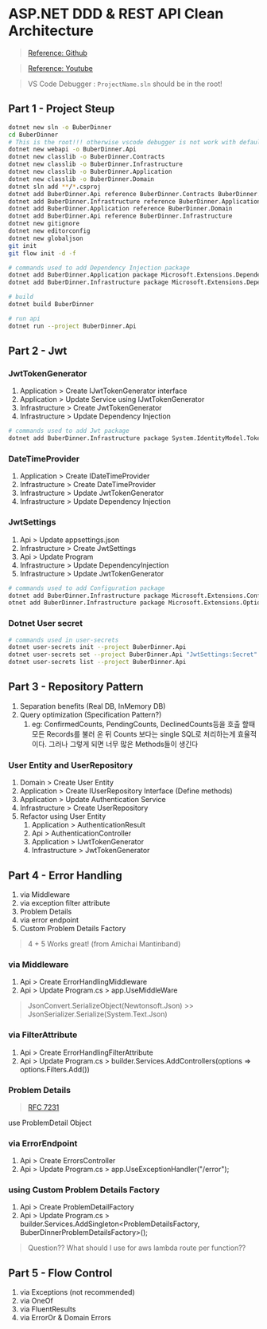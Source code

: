 # ASP.NET DDD & REST API Clean Architecture

>[Reference: Github](https://github.com/amantinband)

>[Reference: Youtube](https://www.youtube.com/playlist?list=PLzYkqgWkHPKBcDIP5gzLfASkQyTdy0t4k)

>VS Code Debugger : `ProjectName.sln` should be in the root!

## Part 1 - Project Steup
```bash
dotnet new sln -o BuberDinner
cd BuberDinner
# This is the root!!! otherwise vscode debugger is not work with default settings
dotnet new webapi -o BuberDinner.Api
dotnet new classlib -o BuberDinner.Contracts
dotnet new classlib -o BuberDinner.Infrastructure
dotnet new classlib -o BuberDinner.Application
dotnet new classlib -o BuberDinner.Domain
dotnet sln add **/*.csproj
dotnet add BuberDinner.Api reference BuberDinner.Contracts BuberDinner.Application
dotnet add BuberDinner.Infrastructure reference BuberDinner.Application
dotnet add BuberDinner.Application reference BuberDinner.Domain
dotnet add BuberDinner.Api reference BuberDinner.Infrastructure
dotnet new gitignore
dotnet new editorconfig
dotnet new globaljson
git init
git flow init -d -f
```

```bash
# commands used to add Dependency Injection package
dotnet add BuberDinner.Application package Microsoft.Extensions.DependencyInjection.Abstractions
dotnet add BuberDinner.Infrastructure package Microsoft.Extensions.DependencyInjection.Abstractions
```

```bash
# build
dotnet build BuberDinner
```

```bash
# run api
dotnet run --project BuberDinner.Api
```

## Part 2 - Jwt
### JwtTokenGenerator
1. Application > Create IJwtTokenGenerator interface
2. Application > Update Service using IJwtTokenGenerator
3. Infrastructure > Create JwtTokenGenerator
4. Infrastructure > Update Dependency Injection
   
```bash
# commands used to add Jwt package
dotnet add BuberDinner.Infrastructure package System.IdentityModel.Tokens.Jwt
```
### DateTimeProvider
1. Application > Create IDateTimeProvider
2. Infrastructure > Create DateTimeProvider
3. Infrastructure > Update JwtTokenGenerator
4. Infrastructure > Update Dependency Injection

### JwtSettings
1. Api > Update appsettings.json 
2. Infrastructure > Create JwtSettings
3. Api > Update Program
4. Infrastructure > Update DependencyInjection
5. Infrastructure > Update JwtTokenGenerator
```bash
# commands used to add Configuration package
dotnet add BuberDinner.Infrastructure package Microsoft.Extensions.Configuration
otnet add BuberDinner.Infrastructure package Microsoft.Extensions.Options.ConfigurationExtensions
```
### Dotnet User secret
```bash
# commands used in user-secrets
dotnet user-secrets init --project BuberDinner.Api
dotnet user-secrets set --project BuberDinner.Api "JwtSettings:Secret" "super-secret-key-from-user-secrets"
dotnet user-secrets list --project BuberDinner.Api
```
## Part 3 - Repository Pattern
1. Separation benefits (Real DB, InMemory DB)
2. Query optimization (Specification Pattern?) 
   1. eg: ConfirmedCounts, PendingCounts, DeclinedCounts등을 호출 할때 모든 Records를 불러 온 뒤 Counts 보다는 single SQL로 처리하는게 효율적이다. 그러나 그렇게 되면 너무 많은 Methods들이 생긴다

### User Entity and UserRepository
1. Domain > Create User Entity
2. Application > Create IUserRepository Interface (Define methods)
3. Application > Update Authentication Service 
4. Infrastructure > Create UserRepository
5. Refactor using User Entity
   1. Application > AuthenticationResult
   2. Api > AuthenticationController
   3. Application > IJwtTokenGenerator
   4. Infrastructure >  JwtTokenGenerator

## Part 4 - Error Handling
1. via Middleware
2. via exception filter attribute
3. Problem Details
4. via error endpoint
5. Custom Problem Details Factory
> 4 + 5 Works great! (from Amichai Mantinband)

### via Middleware
1. Api > Create ErrorHandlingMiddleware
2. Api > Update Program.cs > app.UseMiddleWare<ErrorHandlingMiddleware>
> JsonConvert.SerializeObject(Newtonsoft.Json) >> JsonSerializer.Serialize(System.Text.Json)

### via FilterAttribute
1. Api > Create ErrorHandlingFilterAttribute
2. Api > Update Program.cs > builder.Services.AddControllers(options => options.Filters.Add<ErrorHandlingFilterAttribute>())
### Problem Details
>[RFC 7231](https://tools.ietf.org/html/rfc7231#section-6.6.1)

use ProblemDetail Object
### via ErrorEndpoint
1. Api > Create ErrorsController
2. Api > Update Program.cs > app.UseExceptionHandler("/error");
### using Custom Problem Details Factory
1. Api > Create ProblemDetailFactory
2. Api > Update Program.cs > builder.Services.AddSingleton<ProblemDetailsFactory, BuberDinnerProblemDetailsFactory>();
> Question?? What should I use for aws lambda route per function??

## Part 5 - Flow Control
1. via Exceptions (not recommended)
2. via OneOf
3. via FluentResults
4. via ErrorOr & Domain Errors
